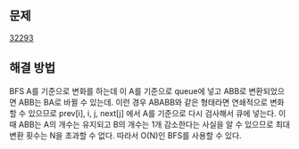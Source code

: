 ## 문제

[32293](https://www.acmicpc.net/problem/32293)

## 해결 방법

BFS
A를 기준으로 변화를 하는데 이 A를 기준으로 queue에 넣고 ABB로 변환되었으면
ABB는 BA로 바뀔 수 있는데. 이런 경우 ABABB와 같은 형태라면 연쇄적으로 변화할 수 있으므로 prev[i], i, j, next[j] 에서 A를 기준으로 다시 검사해서 큐에 넣는다.
이 때 ABB는 A의 개수는 유지되고 B의 개수는 1개 감소한다는 사실을 알 수 있으므로
최대 변환 횟수는 N을 초과할 수 없다.
따라서 O(N)인 BFS를 사용할 수 있다.
